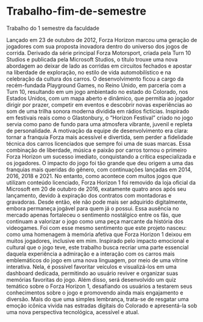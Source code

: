 # Trabalho-fim-de-semestre
Trabalho do 1 semestre da faculdade

Lançado em 23 de outubro de 2012, Forza Horizon marcou uma geração de 
jogadores com sua proposta inovadora dentro do universo dos jogos de corrida. 
Derivado da série principal Forza Motorsport, criada pela Turn 10 Studios e 
publicada pela Microsoft Studios, o título trouxe uma nova abordagem ao deixar 
de lado as corridas em circuitos fechados e apostar na liberdade de exploração, 
no estilo de vida automobilístico e na celebração da cultura dos carros. O 
desenvolvimento ficou a cargo da recém-fundada Playground Games, no Reino 
Unido, em parceria com a Turn 10, resultando em um jogo ambientado no estado 
do Colorado, nos Estados Unidos, com um mapa aberto e dinâmico, que permitia 
ao jogador dirigir por prazer, competir em eventos e descobrir novas experiências 
ao som de uma trilha sonora moderna dividida em rádios fictícias.
Inspirado em festivais reais como o Glastonbury, o “Horizon Festival” criado 
no jogo servia como pano de fundo para uma atmosfera vibrante, juvenil e repleta 
de personalidade. A motivação da equipe de desenvolvimento era clara: tornar a 
franquia Forza mais acessível e divertida, sem perder a fidelidade técnica dos 
carros licenciados que sempre foi uma de suas marcas. Essa combinação de 
liberdade, música e paixão por carros tornou o primeiro Forza Horizon um sucesso 
imediato, conquistando a crítica especializada e os jogadores. O impacto do jogo 
foi tão grande que deu origem a uma das franquias mais queridas do gênero, com 
continuações lançadas em 2014, 2016, 2018 e 2021.
No entanto, como acontece com muitos jogos que utilizam conteúdo 
licenciado, Forza Horizon 1 foi removido da loja oficial da Microsoft em 20 de 
outubro de 2016, exatamente quatro anos após seu lançamento, devido à 
expiração dos contratos com montadoras e gravadoras. Desde então, ele não 
pode mais ser adquirido digitalmente, embora permaneça jogável para quem já o 
possui. Essa ausência no mercado apenas fortaleceu o sentimento nostálgico 
entre os fãs, que continuam a valorizar o jogo como uma peça marcante da 
história dos videogames.
Foi com esse mesmo sentimento que este projeto nasceu: como uma 
homenagem à memória afetiva que Forza Horizon 1 deixou em muitos jogadores, 
inclusive em mim. Inspirado pelo impacto emocional e cultural que o jogo teve, 
este trabalho busca recriar uma parte essencial daquela experiência a admiração 
e a interação com os carros mais emblemáticos do jogo em uma nova linguagem, 
por meio de uma vitrine interativa. Nela, é possível favoritar veículos e visualizá-los 
em uma dashboard dedicada, permitindo ao usuário reviver e organizar suas 
memórias favoritas do jogo. Além disso, será desenvolvido um quiz temático sobre 
o Forza Horizon 1, desafiando os usuários a testarem seus conhecimentos sobre o 
jogo e promovendo ainda mais engajamento e diversão. Mais do que uma simples 
lembrança, trata-se de resgatar uma emoção icônica vivida nas estradas digitais 
do Colorado e apresentá-la sob uma nova perspectiva tecnológica, acessível e 
atual.
